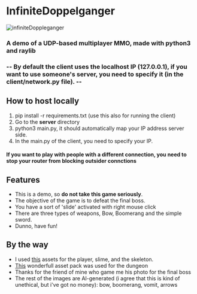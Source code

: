 # InfiniteDoppelganger
![infiniteDoppleganger](https://github.com/user-attachments/assets/43a69b55-0dfc-4d67-8c68-1b5eadb3bdfe)
### A demo of a UDP-based multiplayer MMO, made with python3 and raylib
### -- By default the client uses the localhost IP (127.0.0.1), if you want to use someone's server, you need to specify it (in the client/network.py file). --
## How to host locally
1. pip install -r requirements.txt (use this also for running the client)
2. Go to the **server** directory
3. python3 main.py, it should automatically map your IP address server side.
4. In the main.py of the client, you need to specify your IP.
#### If you want to play with people with a different connection, you need to stop your router from blocking outsider connctions
## Features
- This is a demo, so **do not take this game seriously**.
- The objective of the game is to defeat the final boss.
- You have a sort of 'slide' activated with right mouse click
- There are three types of weapons, Bow, Boomerang and the simple sword.
- Dunno, have fun!
## By the way
- I used [this](https://game-endeavor.itch.io/mystic-woods) assets for the player, slime, and the skeleton.
- [This](https://snowhex.itch.io/dungeon-gathering) wonderfull asset pack was used for the dungeon
- Thanks for the friend of mine who game me his photo for the final boss
- The rest of the images are AI-generated (i agree that this is kind of unethical, but i've got no money): bow, boomerang, vomit, arrows
